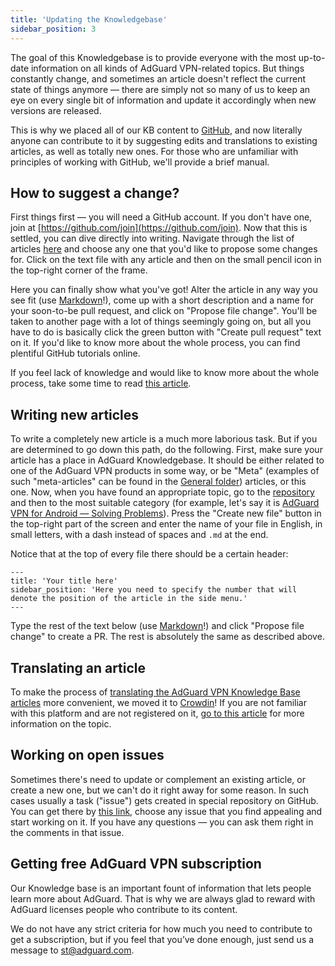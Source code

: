 ```yaml
---
title: 'Updating the Knowledgebase'
sidebar_position: 3
---
```


The goal of this Knowledgebase is to provide everyone with the most up-to-date information on all kinds of AdGuard VPN-related topics. But things constantly change, and sometimes an article doesn't reflect the current state of things anymore — there are simply not so many of us to keep an eye on every single bit of information and update it accordingly when new versions are released. 

This is why we placed all of our KB content to [GitHub](https://github.com/AdguardTeam/KnowledgeBaseVPN/tree/main/docs), and now literally anyone can contribute to it by suggesting edits and translations to existing articles, as well as totally new ones. For those who are unfamiliar with principles of working with GitHub, we'll provide a brief manual.

## How to suggest a change?

First things first — you will need a GitHub account. If you don't have one, join at [https://github.com/join](https://github.com/join). Now that this is settled, you can dive directly into writing. Navigate through the list of articles [here](https://github.com/AdguardTeam/KnowledgeBaseVPN/tree/main/docs) and choose any one that you'd like to propose some changes for. Click on the text file with any article and then on the small pencil icon in the top-right corner of the frame.

Here you can finally show what you've got! Alter the article in any way you see fit (use [Markdown](https://github.com/LewisVo/Markdown-Tutorial)!), come up with a short description and a name for your soon-to-be pull request, and click on "Propose file change". You'll be taken to another page with a lot of things seemingly going on, but all you have to do is basically click the green button with "Create pull request" text on it. If you'd like to know more about the whole process, you can find plentiful GitHub tutorials online. 

If you feel lack of knowledge and would like to know more about the whole process, take some time to read [this article](https://docs.github.com/en/pull-requests/collaborating-with-pull-requests/proposing-changes-to-your-work-with-pull-requests). 

## Writing new articles

To write a completely new article is a much more laborious task. But if you are determined to go down this path, do the following. First, make sure your article has a place in AdGuard Knowledgebase. It should be either related to one of the AdGuard VPN products in some way, or be "Meta" (examples of such "meta-articles" can be found in the [General folder](../general/how-vpn-works.md)) articles, or this one. Now, when you have found an appropriate topic, go to the [repository](https://github.com/AdguardTeam/KnowledgeBaseVPN) and then to the most suitable category (for example, let's say it is [AdGuard VPN for Android — Solving Problems](https://github.com/AdguardTeam/KnowledgeBaseVPN/tree/main/docs/adguard-vpn-for-android/solving-problems)). Press the "Create new file" button in the top-right part of the screen and enter the name of your file in English, in small letters, with a dash instead of spaces and `.md` at the end. 

Notice that at the top of every file there should be a certain header:

```
---
title: 'Your title here'
sidebar_position: 'Here you need to specify the number that will denote the position of the article in the side menu.'
---
```
Type the rest of the text below (use [Markdown](https://github.com/LewisVo/Markdown-Tutorial)!) and click "Propose file change" to create a PR. The rest is absolutely the same as described above.

## Translating an article

To make the process of [translating the AdGuard VPN Knowledge Base articles](https://crowdin.com/project/adguard-knowledge-bases/es-ES#/kb.adguard-vpn.com) more convenient, we moved it to [Crowdin](https://crowdin.com/project)! If you are not familiar with this platform and are not registered on it, [go to this article](adguard-translations/translate-adguard-vpn.md) for more information on the topic. 

## Working on open issues

Sometimes there's need to update or complement an existing article, or create a new one, but we can't do it right away for some reason. In such cases usually a task ("issue") gets created in special repository on GitHub. You can get there by [this link](https://github.com/AdguardTeam/KnowledgeBaseVPN/issues/), choose any issue that you find appealing and start working on it. If you have any questions — you can ask them right in the comments in that issue.     

## Getting free AdGuard VPN subscription

Our Knowledge base is an important fount of information that lets people learn more about AdGuard. That is why we are always glad to reward with AdGuard licenses people who contribute to its content.

We do not have any strict criteria for how much you need to contribute to get a subscription, but if you feel that you’ve done enough, just send us a message to [st@adguard.com](mailto:st@adguard.com).